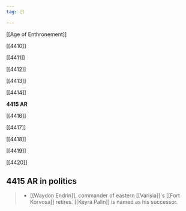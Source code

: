```yaml
---
tag: 🕛

---
```

[[Age of Enthronement]]


[[4410]]

[[4411]]

[[4412]]

[[4413]]

[[4414]]

**4415 AR**

[[4416]]

[[4417]]

[[4418]]

[[4419]]

[[4420]]



## 4415 AR in politics

>  - [[Waydon Endrin]], commander of eastern [[Varisia]]'s [[Fort Korvosa]] retires.  [[Keyra Palin]] is named as his successor.






